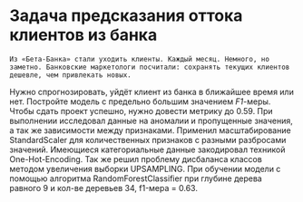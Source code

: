 # Задача предсказания оттока клиентов из банка
	Из «Бета-Банка» стали уходить клиенты. Каждый месяц. Немного, но заметно. Банковские маркетологи посчитали: сохранять текущих клиентов дешевле, чем привлекать новых.
Нужно спрогнозировать, уйдёт клиент из банка в ближайшее время или нет. 
	Постройте модель с предельно большим значением _F1_-меры. Чтобы сдать проект успешно, нужно довести метрику до 0.59. 
	При выполнении исследовал данные на аномалии и пропущенные значения, а так же зависимости между признаками. Применил масштабирование StandardScaler для количественных признаков с разными разбросами значений. Имеющиеся категориальные данные закодировал техникой One-Hot-Encoding. Так же решил проблему дисбаланса классов методом увеличения выборки UPSAMPLING. При обучении модели с помощью алгоритма RandomForestClassifier при глубине дерева равного 9 и кол-ве деревьев 34, f1-мера = 0.63.